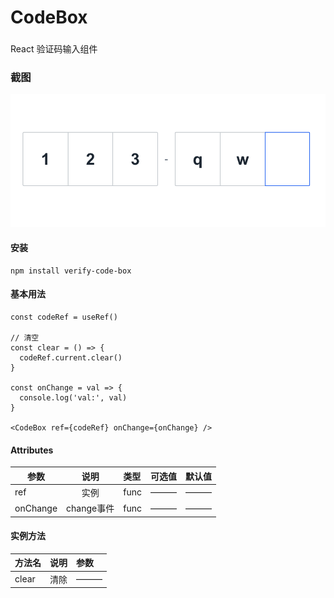 # CodeBox
### 
React 验证码输入组件

### 截图
![screenshot](./screenshot/img1.png)

#### 安装
```
npm install verify-code-box
```

#### 基本用法

```
const codeRef = useRef()

// 清空
const clear = () => {
  codeRef.current.clear()
}

const onChange = val => {
  console.log('val:', val)
}

<CodeBox ref={codeRef} onChange={onChange} />

```

####  Attributes
| 参数        | 说明           | 类型  | 可选值 | 默认值 |
| ------------- |:-------------:| :-----|:-----|:-----|
| ref   | 实例 |   func | ——— | ——— |
| onChange   | change事件 |   func | ——— | ——— |


#### 实例方法

| 方法名        | 说明           | 参数  |
| ------------- |:-------------:| :-----|
| clear   | 清除 | ——— |